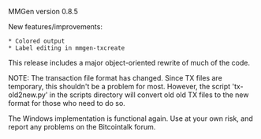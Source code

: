 MMGen version 0.8.5

New features/improvements:

	* Colored output
	* Label editing in mmgen-txcreate

This release includes a major object-oriented rewrite of much of the code.

NOTE: The transaction file format has changed.  Since TX files are temporary, this
shouldn't be a problem for most.  However, the script 'tx-old2new.py' in the
scripts directory will convert old old TX files to the new format for those who
need to do so.

The Windows implementation is functional again.  Use at your own risk, and
report any problems on the Bitcointalk forum.
